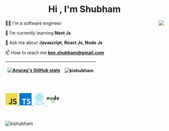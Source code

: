 <h1 align="center">Hi , I'm Shubham </h1><img align="right" src="https://github.com/images/mona-whisper.gif" />


👨‍💻 I'm a software engineer 

🌱 I’m currently learning **Next Js**

 💬 Ask me about **Javascript, React Js, Node Js**

 📫 How to reach me **kee.shubham@gmail.com**

|[![Anurag's GitHub stats](https://github-readme-stats.vercel.app/api?username=kishubham&show_icons=true&theme=radical)](https://github.com/kishubham/github-readme-stats)|<p><img align="center" src="https://github-readme-stats.vercel.app/api/top-langs?username=kishubham&show_icons=true&locale=en&layout=compact" alt="kishubham" /></p>|
|-|-|

<br/>

<p align="left"><a href="https://developer.mozilla.org/en-US/docs/Web/JavaScript" target="_blank" rel="noreferrer"><img src="https://raw.githubusercontent.com/devicons/devicon/master/icons/javascript/javascript-original.svg" alt="javascript" width="40" height="40"/> </a><a href="https://www.typescriptlang.org/" target="_blank" rel="noreferrer"> <img src="https://raw.githubusercontent.com/devicons/devicon/master/icons/typescript/typescript-original.svg" alt="typescript" width="40" height="40"/> </a><a href="https://reactjs.org/" target="_blank" rel="noreferrer"> <img src="https://raw.githubusercontent.com/devicons/devicon/master/icons/react/react-original-wordmark.svg" alt="react" width="40" height="40"/> </a><a href="https://nodejs.org" target="_blank" rel="noreferrer"><img  src="https://raw.githubusercontent.com/devicons/devicon/master/icons/nodejs/nodejs-original-wordmark.svg" alt="nodejs" width="40" height="40"/> </a></p>
<br/>


<p><img align="center" src="https://github-readme-streak-stats.herokuapp.com/?user=kishubham&" alt="kishubham" /></p>
